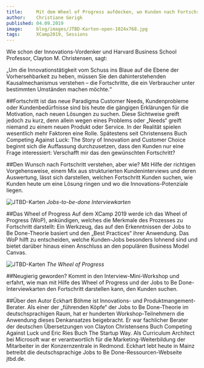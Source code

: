 ```yaml
---
title:     Mit dem Wheel of Progress aufdecken, wo Kunden nach Fortschritt suchen
author:    Christiane Gerigk
published: 04.09.2019
image:     blog/images/JTBD-Karten-open-1024x768.jpg
tags:      XCamp2019, Sessions
---
```


Wie schon der Innovations-Vordenker und Harvard Business School Professor, Clayton M. Christensen, sagt:

„Um die Innovationstätigkeit vom Schuss ins Blaue auf die Ebene der Vorhersehbarkeit zu heben, müssen Sie den dahinterstehenden Kausalmechanismus verstehen – die Fortschritte, die ein Verbraucher unter bestimmten Umständen machen möchte.“

##Fortschritt ist das neue Paradigma
Customer Needs, Kundenprobleme oder Kundenbedürfnisse sind bis heute die gängigen Erklärungen für die Motivation, nach neuen Lösungen zu suchen. Diese Sichtweise greift jedoch zu kurz, denn allein wegen eines Problems oder „Needs“ greift niemand zu einem neuen Produkt oder Service. In der Realität spielen wesentlich mehr Faktoren eine Rolle. Spätestens seit Christensens Buch Competing Against Luck: The Story of Innovation and Customer Choice beginnt sich die Auffassung durchzusetzen, dass den Kunden nur eine Frage interessiert: Verschafft mir das den gewünschten Fortschritt?

##Den Wunsch nach Fortschritt verstehen, aber wie?
Mit Hilfe der richtigen Vorgehensweise, einem Mix aus strukturierten Kundeninterviews und deren Auswertung, lässt sich darstellen, welchen Fortschritt Kunden suchen, wie Kunden heute um eine Lösung ringen und wo die Innovations-Potenziale liegen.

![JTBD-Karten](blog/images/JTBD-Karten-open-1024x768.jpg)
*Jobs-to-be-done Interviewkarten*

##Das Wheel of Progress
Auf dem XCamp 2019 werde ich das Wheel of Progress (WoP), ankündigen, welches die Merkmale des Prozesses zu Fortschritt darstellt: Ein Werkzeug, das auf den Erkenntnissen der Jobs to Be Done-Theorie basiert und den „Best Practices“ ihrer Anwendung. Das WoP hilft zu entscheiden, welche Kunden-Jobs besonders lohnend sind und bietet darüber hinaus einen Anschluss an den populären Business Model Canvas.

![JTBD-Karten](blog/images/The-Wheel-of-Progress_Schema-1-1024x724.jpg)
*The Wheel of Progress*

##Neugierig geworden?
Kommt in den Interview-Mini-Workshop und erfahrt, wie man mit Hilfe des Wheel of Progress und der Jobs to Be Done-Interviewkarten den Fortschritt darstellen kann, den Kunden suchen.

##Über den Autor
Eckhart Böhme ist Innovations- und Produktmangement-Berater. Als einer der „führenden Köpfe“ der Jobs to Be Done-Theorie im deutschsprachigen Raum, hat er hunderten Workshop-Teilnehmern die Anwendung dieses Denkansatzes beigebracht. Er war fachlicher Berater der deutschen Übersetzungen von Clayton Christensens Buch Competing Against Luck und Eric Ries Buch The Startup Way. Als Curriculum Architect bei Microsoft war er verantwortlich für die Marketing-Weiterbildung der Mitarbeiter in der Konzernzentrale in Redmond. Eckhart lebt heute in Mainz betreibt die deutschsprachige Jobs to Be Done-Ressourcen-Webseite jtbd.de.

